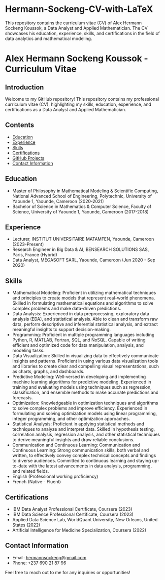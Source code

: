 # Hermann-Sockeng-CV-with-LaTeX
This repository contains the curriculum vitae (CV) of Alex Hermann Sockeng Koussok, a Data Analyst and Applied Mathematician. The CV showcases his education, experience, skills, and certifications in the field of data analytics and mathematical modeling.

# Alex Hermann Sockeng Koussok - Curriculum Vitae

## Introduction
Welcome to my GitHub repository! This repository contains my professional curriculum vitae (CV), highlighting my skills, education, experience, and certifications as a Data Analyst and Applied Mathematician.

## Contents
- [Education](#education)
- [Experience](#experience)
- [Skills](#skills)
- [Certifications](#certifications)
- [GitHub Projects](#github-projects)
- [Contact Information](#contact-information)

## Education
- Master of Philosophy in Mathematical Modeling & Scientific Computing, National Advanced School of Engineering, Polytechnic, University of Yaounde 1, Yaounde, Cameroon (2020-2021)
- Bachelor of Science in Mathematics & Computer Science, Faculty of Science, University of Yaounde 1, Yaounde, Cameroon (2017-2018)

## Experience
- Lecturer, INSTITUT UNIVERSITAIRE MATAMFEN, Yaounde, Cameroon (2023-Present)
- Research Engineer in Big Data & AI, BENSEARCH SOLUTIONS SAS, Paris, France (Hybrid)
- Data Analyst, MEGASOFT SARL, Yaounde, Cameroon (Jun 2020 - Sep 2020)

## Skills
- Mathematical Modeling: Proficient in utilizing mathematical techniques and principles to create models that represent real-world phenomena. Skilled in formulating mathematical equations and algorithms to solve complex problems and make data-driven predictions.
- Data Analysis: Experienced in data preprocessing, exploratory data analysis (EDA), and statistical analysis. Able to clean and transform raw data, perform descriptive and inferential statistical analysis, and extract meaningful insights to support decision-making.
- Programming: Proficient in multiple programming languages including Python, R, MATLAB, Fortran, SQL, and NoSQL. Capable of writing efficient and optimized code for data manipulation, analysis, and modeling tasks.
- Data Visualization: Skilled in visualizing data to effectively communicate insights and patterns. Proficient in using various data visualization tools and libraries to create clear and compelling visual representations, such as charts, graphs, and dashboards.
- Predictive Modeling: Well-versed in developing and implementing machine learning algorithms for predictive modeling. Experienced in training and evaluating models using techniques such as regression, classification, and ensemble methods to make accurate predictions and forecasts.
- Optimization: Knowledgeable in optimization techniques and algorithms to solve complex problems and improve efficiency. Experienced in formulating and solving optimization models using linear programming, integer programming, and other optimization approaches.
- Statistical Analysis: Proficient in applying statistical methods and techniques to analyze and interpret data. Skilled in hypothesis testing, correlation analysis, regression analysis, and other statistical techniques to derive meaningful insights and draw reliable conclusions.
- Communication and Continuous Learning: Communication and Continuous Learning: Strong communication skills, both verbal and written, to effectively convey complex technical concepts and findings to diverse audiences. Committed to continuous learning and staying up-to-date with the latest advancements in data analysis, programming, and related fields.
- English (Professional working proficiency)
- French (Native - Fluent)

## Certifications
- IBM Data Analyst Professional Certificate, Coursera (2023)
- IBM Data Science Professional Certificate, Coursera (2023)
- Applied Data Science Lab, WorldQuant University, New Orleans, United States (2022)
- Artificial Intelligence for Medicine Specialization, Coursera (2022)

## Contact Information
- Email: hermannsockeng@gmail.com
- Phone: +237 690 21 87 96

Feel free to reach out to me for any inquiries or opportunities!
